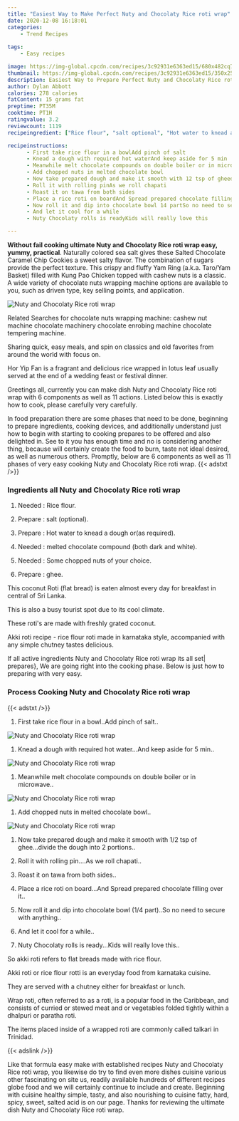 ```yaml
---
title: "Easiest Way to Make Perfect Nuty and Chocolaty Rice roti wrap"
date: 2020-12-08 16:18:01
categories:
    - Trend Recipes
    
tags:
    - Easy recipes

image: https://img-global.cpcdn.com/recipes/3c92931e6363ed15/680x482cq70/nuty-and-chocolaty-rice-roti-wrap-recipe-main-photo.jpg
thumbnail: https://img-global.cpcdn.com/recipes/3c92931e6363ed15/350x250cq70/nuty-and-chocolaty-rice-roti-wrap-recipe-main-photo.jpg
description: Easiest Way to Prepare Perfect Nuty and Chocolaty Rice roti wrap with 6 ingredients and 11 stages of easy cooking.
author: Dylan Abbott
calories: 278 calories
fatContent: 15 grams fat
preptime: PT35M
cooktime: PT1H
ratingvalue: 3.2
reviewcount: 1119
recipeingredient: ["Rice flour", "salt optional", "Hot water to knead a dough oras required", "melted chocolate compound both dark and white", "Some chopped nuts of your choice", "ghee"]

recipeinstructions: 
      - First take rice flour in a bowlAdd pinch of salt 
      - Knead a dough with required hot waterAnd keep aside for 5 min 
      - Meanwhile melt chocolate compounds on double boiler or in microwave 
      - Add chopped nuts in melted chocolate bowl 
      - Now take prepared dough and make it smooth with 12 tsp of gheedivide the dough into 2 portions 
      - Roll it with rolling pinAs we roll chapati 
      - Roast it on tawa from both sides 
      - Place a rice roti on boardAnd Spread prepared chocolate filling over it 
      - Now roll it and dip into chocolate bowl 14 partSo no need to secure with anything 
      - And let it cool for a while 
      - Nuty Chocolaty rolls is readyKids will really love this

---
```




**Without fail cooking ultimate Nuty and Chocolaty Rice roti wrap easy, yummy, practical**. Naturally colored sea salt gives these Salted Chocolate Caramel Chip Cookies a sweet salty flavor. The combination of sugars provide the perfect texture. This crispy and fluffy Yam Ring (a.k.a. Taro/Yam Basket) filled with Kung Pao Chicken topped with cashew nuts is a classic. A wide variety of chocolate nuts wrapping machine options are available to you, such as driven type, key selling points, and application.


![Nuty and Chocolaty Rice roti wrap](https://img-global.cpcdn.com/recipes/3c92931e6363ed15/680x482cq70/nuty-and-chocolaty-rice-roti-wrap-recipe-main-photo.jpg "Nuty and Chocolaty Rice roti wrap")



Related Searches for chocolate nuts wrapping machine: cashew nut machine chocolate machinery chocolate enrobing machine chocolate tempering machine.

Sharing quick, easy meals, and spin on classics and old favorites from around the world with focus on.

Hor Yip Fan is a fragrant and delicious rice wrapped in lotus leaf usually served at the end of a wedding feast or festival dinner.


Greetings all, currently you can make dish Nuty and Chocolaty Rice roti wrap with 6 components as well as 11 actions. Listed below this is exactly how to cook, please carefully very carefully.

In food preparation there are some phases that need to be done, beginning to prepare ingredients, cooking devices, and additionally understand just how to begin with starting to cooking prepares to be offered and also delighted in. See to it you has enough time and no is considering another thing, because will certainly create the food to burn, taste not ideal desired, as well as numerous others. Promptly, below are 6 components as well as 11 phases of very easy cooking Nuty and Chocolaty Rice roti wrap.
{{< adstxt />}}

### Ingredients all Nuty and Chocolaty Rice roti wrap


1. Needed  : Rice flour.

1. Prepare  : salt (optional).

1. Prepare  : Hot water to knead a dough or(as required).

1. Needed  : melted chocolate compound (both dark and white).

1. Needed  : Some chopped nuts of your choice.

1. Prepare  : ghee.


This coconut Roti (flat bread) is eaten almost every day for breakfast in central of Sri Lanka.

This is also a busy tourist spot due to its cool climate.

These roti&#39;s are made with freshly grated coconut.

Akki roti recipe - rice flour roti made in karnataka style, accompanied with any simple chutney tastes delicious.


If all active ingredients Nuty and Chocolaty Rice roti wrap its all set| prepares}, We are going right into the cooking phase. Below is just how to preparing with very easy.

### Process Cooking Nuty and Chocolaty Rice roti wrap

{{< adstxt />}}


1. First take rice flour in a bowl..Add pinch of salt..



![Nuty and Chocolaty Rice roti wrap](https://img-global.cpcdn.com/steps/db1713ad812fdb0a/160x128cq70/nuty-and-chocolaty-rice-roti-wrap-recipe-step-1-photo.jpg" "Nuty and Chocolaty Rice roti wrap")



1. Knead a dough with required hot water...And keep aside for 5 min..



![Nuty and Chocolaty Rice roti wrap](https://img-global.cpcdn.com/steps/e76a2de048c7bbb6/160x128cq70/nuty-and-chocolaty-rice-roti-wrap-recipe-step-2-photo.jpg" "Nuty and Chocolaty Rice roti wrap")



1. Meanwhile melt chocolate compounds on double boiler or in microwave..



![Nuty and Chocolaty Rice roti wrap](https://img-global.cpcdn.com/steps/e54c7f4e193799cc/160x128cq70/nuty-and-chocolaty-rice-roti-wrap-recipe-step-3-photo.jpg" "Nuty and Chocolaty Rice roti wrap")



1. Add chopped nuts in melted chocolate bowl..



![Nuty and Chocolaty Rice roti wrap](https://img-global.cpcdn.com/steps/6ea8af2aef5f6157/160x128cq70/nuty-and-chocolaty-rice-roti-wrap-recipe-step-4-photo.jpg" "Nuty and Chocolaty Rice roti wrap")



1. Now take prepared dough and make it smooth with 1/2 tsp of ghee...divide the dough into 2 portions..



1. Roll it with rolling pin....As we roll chapati..



1. Roast it on tawa from both sides..



1. Place a rice roti on board...And
 Spread prepared chocolate filling over it..



1. Now roll it and dip into chocolate bowl (1/4 part)..So no need to secure with anything..



1. And let it cool for a while..



1. Nuty Chocolaty rolls is ready...Kids will really love this..




So akki roti refers to flat breads made with rice flour.

Akki roti or rice flour rotti is an everyday food from karnataka cuisine.

They are served with a chutney either for breakfast or lunch.

Wrap roti, often referred to as a roti, is a popular food in the Caribbean, and consists of curried or stewed meat and or vegetables folded tightly within a dhalpuri or paratha roti.

The items placed inside of a wrapped roti are commonly called talkari in Trinidad.


{{< adslink />}}

Like that formula easy make with established recipes Nuty and Chocolaty Rice roti wrap, you likewise do try to find even more dishes cuisine various other fascinating on site us, readily available hundreds of different recipes globe food and we will certainly continue to include and create. Beginning with cuisine healthy simple, tasty, and also nourishing to cuisine fatty, hard, spicy, sweet, salted acid is on our page. Thanks for reviewing the ultimate dish Nuty and Chocolaty Rice roti wrap.
